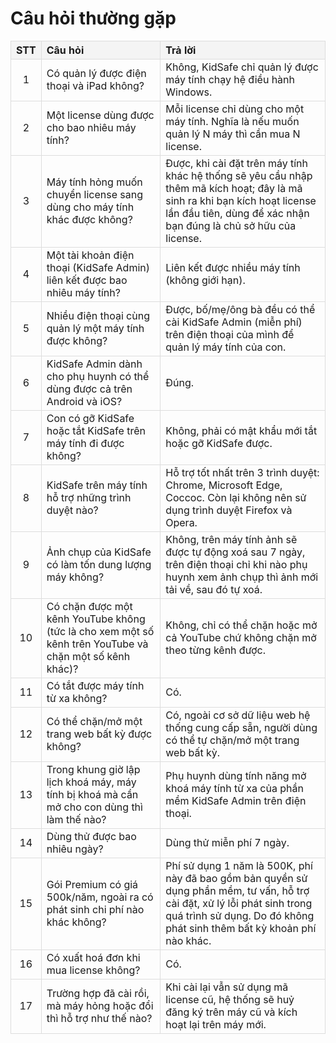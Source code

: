 <!DOCTYPE html>
<html lang="vi">
<head>
  <meta charset="UTF-8">
  <meta name="viewport" content="width=device-width, initial-scale=1.0">
  <title>Câu hỏi thường gặp</title>
  <style>
    table {
      width: 100%;
      border-collapse: collapse;
    }
    th, td {
      border: 1px solid #ddd;
      /* padding: 8px; */
      text-align: left;
    }
    th {
      background-color: #f4f4f4;
    }
    th:first-child, td:first-child {
      width: 20px;
      text-align: center;
    }
  </style>
</head>
<body>
  <h1>Câu hỏi thường gặp</h1>
  <table>
    <thead>
      <tr>
        <th>STT</th>
        <th>Câu hỏi</th>
        <th>Trả lời</th>
      </tr>
    </thead>
    <tbody>
      <tr>
        <td>1</td>
        <td>Có quản lý được điện thoại và iPad không?</td>
        <td>Không, KidSafe chỉ quản lý được máy tính chạy hệ điều hành Windows.</td>
      </tr>
      <tr>
        <td>2</td>
        <td>Một license dùng được cho bao nhiêu máy tính?</td>
        <td>Mỗi license chỉ dùng cho một máy tính. Nghĩa là nếu muốn quản lý N máy thì cần mua N license.</td>
      </tr>
      <tr>
        <td>3</td>
        <td>Máy tính hỏng muốn chuyển license sang dùng cho máy tính khác được không?</td>
        <td>Được, khi cài đặt trên máy tính khác hệ thống sẽ yêu cầu nhập thêm mã kích hoạt; đây là mã sinh ra khi bạn kích hoạt license lần đầu tiên, dùng để xác nhận bạn đúng là chủ sở hữu của license.</td>
      </tr>
      <tr>
        <td>4</td>
        <td>Một tài khoản điện thoại (KidSafe Admin) liên kết được bao nhiêu máy tính?</td>
        <td>Liên kết được nhiều máy tính (không giới hạn).</td>
      </tr>
      <tr>
        <td>5</td>
        <td>Nhiều điện thoại cùng quản lý một máy tính được không?</td>
        <td>Được, bố/mẹ/ông bà đều có thể cài KidSafe Admin (miễn phí) trên điện thoại của mình để quản lý máy tính của con.</td>
      </tr>
      <tr>
        <td>6</td>
        <td>KidSafe Admin dành cho phụ huynh có thể dùng được cả trên Android và iOS?</td>
        <td>Đúng.</td>
      </tr>
      <tr>
        <td>7</td>
        <td>Con có gỡ KidSafe hoặc tắt KidSafe trên máy tính đi được không?</td>
        <td>Không, phải có mật khẩu mới tắt hoặc gỡ KidSafe được.</td>
      </tr>
      <tr>
        <td>8</td>
        <td>KidSafe trên máy tính hỗ trợ những trình duyệt nào?</td>
        <td>Hỗ trợ tốt nhất trên 3 trình duyệt: Chrome, Microsoft Edge, Coccoc. Còn lại không nên sử dụng trình duyệt Firefox và Opera.</td>
      </tr>
      <tr>
        <td>9</td>
        <td>Ảnh chụp của KidSafe có làm tốn dung lượng máy không?</td>
        <td>Không, trên máy tính ảnh sẽ được tự động xoá sau 7 ngày, trên điện thoại chỉ khi nào phụ huynh xem ảnh chụp thì ảnh mới tải về, sau đó tự xoá.</td>
      </tr>
      <tr>
        <td>10</td>
        <td>Có chặn được một kênh YouTube không (tức là cho xem một số kênh trên YouTube và chặn một số kênh khác)?</td>
        <td>Không, chỉ có thể chặn hoặc mở cả YouTube chứ không chặn mở theo từng kênh được.</td>
      </tr>
      <tr>
        <td>11</td>
        <td>Có tắt được máy tính từ xa không?</td>
        <td>Có.</td>
      </tr>
      <tr>
        <td>12</td>
        <td>Có thể chặn/mở một trang web bất kỳ được không?</td>
        <td>Có, ngoài cơ sở dữ liệu web hệ thống cung cấp sẵn, người dùng có thể tự chặn/mở một trang web bất kỳ.</td>
      </tr>
      <tr>
        <td>13</td>
        <td>Trong khung giờ lập lịch khoá máy, máy tính bị khoá mà cần mở cho con dùng thì làm thế nào?</td>
        <td>Phụ huynh dùng tính năng mở khoá máy tính từ xa của phần mềm KidSafe Admin trên điện thoại.</td>
      </tr>
      <tr>
        <td>14</td>
        <td>Dùng thử được bao nhiêu ngày?</td>
        <td>Dùng thử miễn phí 7 ngày.</td>
      </tr>
      <tr>
        <td>15</td>
        <td>Gói Premium có giá 500k/năm, ngoài ra có phát sinh chi phí nào khác không?</td>
        <td>Phí sử dụng 1 năm là 500K, phí này đã bao gồm bản quyền sử dụng phần mềm, tư vấn, hỗ trợ cài đặt, xử lý lỗi phát sinh trong quá trình sử dụng. Do đó không phát sinh thêm bất kỳ khoản phí nào khác.</td>
      </tr>
      <tr>
        <td>16</td>
        <td>Có xuất hoá đơn khi mua license không?</td>
        <td>Có.</td>
      </tr>
      <tr>
        <td>17</td>
        <td>Trường hợp đã cài rồi, mà máy hỏng hoặc đổi thì hỗ trợ như thế nào?</td>
        <td>Khi cài lại vẫn sử dụng mã license cũ, hệ thống sẽ huỷ đăng ký trên máy cũ và kích hoạt lại trên máy mới.</td>
      </tr>
    </tbody>
  </table>
</body>
</html>
